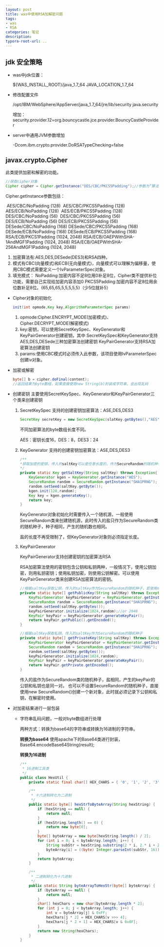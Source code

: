 ```yaml
---
layout: post
title: was中使用RSA加解密问题
tags:
- was
- RSA
categories: 笔记
description: 
typora-root-url: ..
---
```


## jdk 安全策略

* was中jdk位置：

  ${WAS_INSTALL_ROOT}/java_1.7_64 
  JAVA_LOCATION_1.7_64

* 修改配置文件

  /opt/IBM/WebSphere/AppServer/java_1.7_64/jre/lib/security
  java.security

  增加：security.provider.12=org.bouncycastle.jce.provider.BouncyCastleProvider

* server中通用JVM参数增加

  -Dcom.ibm.crypto.provider.DoRSATypeChecking=false

## javax.crypto.Cipher

此类提供加密和解密的功能。

```java
//获取cipher对象
Cipher cipher = Cipher.getInstance("DES/CBC/PKCS5Padding");//参数为“算法/模式/填充模式”
```

Cipher.getInstance参数包括：

​	AES/CBC/NoPadding (128)
​	AES/CBC/PKCS5Padding (128)
​	AES/ECB/NoPadding (128)
​	AES/ECB/PKCS5Padding (128)
​	DES/CBC/NoPadding (56)
​	DES/CBC/PKCS5Padding (56)
​	DES/ECB/NoPadding (56)
​	DES/ECB/PKCS5Padding (56)
​	DESede/CBC/NoPadding (168)
​	DESede/CBC/PKCS5Padding (168)
​	DESede/ECB/NoPadding (168)
​	DESede/ECB/PKCS5Padding (168)
​	RSA/ECB/PKCS1Padding (1024, 2048)
​	RSA/ECB/OAEPWithSHA-1AndMGF1Padding (1024, 2048)
​	RSA/ECB/OAEPWithSHA-256AndMGF1Padding (1024, 2048)

1. 加密算法有:AES,DES,DESede(DES3)和RSA四种。
2. 模式有CBC(向量模式)和ECB(无向量模式)，向量模式可以理解为偏移量，使用CBC模式需要定义一个IvParameterSpec对象。
3. 填充模式：
   NoPadding:加密内容不足8位用0补足8位，Cipher类不提供补位功能，需要自己实现给加密内容添加0
   PKCS5Padding:加密内容不足8位用余位数补足8位。{65,65,65,5,5,5,5,5}（少5位就补5）

* Cipher对象的初始化

  ```java
  init(int opmode,Key key,AlgorithmParameterSpec params)
  ```

  1. opmode:Cipher.ENCRYPT_MODE(加密模式)、Cipher.DECRYPT_MODE(解密模式)
  2. key:密钥，可以使用SecretKeySpec、KeyGenerator和KeyPairGenerator创建密钥，其中
     SecretKeySpec和KeyGenerator支持AES,DES,DESede三种加密算法创建密钥
     KeyPairGenerator支持RSA加密算法创建密钥
  3. params:使用CBC模式时必须传入此参数，该项目使用IvParameterSpec创建iv对象。

* 加密或解密

  ```java
  byte[] b = cipher.doFinal(content);
  //返回结果为byte数组，如果直接使用new String(b)封装成字符串，会出现乱码
  ```

* 创建密钥
  主要使用SecretKeySpec、KeyGenerator和KeyPairGenerator三个类来创建密钥

  1. SecretKeySpec
     支持的创建密钥加密算法：ASE,DES,DES3

     ```java
     SecretKey secretKey = new SecretKeySpec(slatKey.getBytes(),"AES");
     ```

     不同加密算法的byte数组长度不同。

     AES：密钥长度16，DES：8，DES3：24

  2. KeyGenerator
     支持的创建密钥加密算法：ASE,DES,DES3

     ```java
     /**
     *获取加密的密钥，传入的saltKey可以是任意长度的，作为SecureRandom的随机种子，在KeyGenerator初始化时设置的密钥长度128bit(16位byte)
     */
     private static Key getSaltKey(String saltKey) throws Exception{
         KeyGenerator kgen = KeyGenerator.getInstance("AES");
         SecureRandom random = SecureRandom.getInstance("SHA1PRNG");
         random.setSeed(saltKey.getByte());
         kgen.init(128,random);
         Key key = kgen.generateKey();
         return key;
     }
     ```

     KeyGenerator对象初始化时需要传入一个随机源，一般使用SecureRandom类来创建随机源，此时传入的盐只作为SecureRandom类的随机种子，种子相同，产生的随机数也相同。

     盐的长度不再受限制了，但KeyGenerator对象则必须指定长度。

  3. KeyPairGenerator

     KeyPairGenerator支持创建密钥的加密算法RSA

     RSA加密算法使用的密钥包含公钥和私钥两种，一般情况下，使用公钥加密，则用私钥密钥；使用私钥加密，则使用公钥解密。可以使用KeyPairGenerator类来创建RSA加密算法的密钥。

     ```java
     //根据saltKey获取公钥，传入的saltKey作为SecureRandom的随机种子，若使用new SecureRandom()创建公钥，则需要记录下私钥，解密时使用
     private static byte[] getPublicKey(String saltKey) throws Exception{
         KeyPairGenerator keyPairGenerator = KeyPairGenerator.getInstance("RSA");
         SecureRandom random = SecureRandom.getInstance("SHA1PRNG");
         random.setSeed(saltKey.getBytes());
         keyPairGenerator.initialize(1024,random);//or 2048
         KeyPair keyPair = keyPairGenerator.generateKeyPair();
         return keyPair.getPublic().getEncoded();
     }
     
     //根据saltKey获取私钥，传入的saltKey作为SecureRandom的随机种子
     private static byte[] getPrivateKey(String saltKey) throws Exception{
         KeyPairGenerator keyPairGenerator = KeyPairGenerator.getInstance("RSA");
         SecureRandom random = SecureRandom.getInstance("SHA1PRNG");
         random.setSeed(saltKey.getBytes());
         keyPairGenerator.initialize(1024,random);
         KeyPair keyPair = keyPairGenerator.generateKeyPair();
         return keyPair.getPrivate.getEncoded();
     }
     ```

     传入的盐作为SecureRandom类的随机种子，盐相同，产生的keyPair的公钥和私钥也是同一对。
     也可以不设置SecureRandom的随机种子，直接使用new SecureRandom()创建一个新对象，此时就必须记录下公钥和私钥，在解密时使用。

* 对加密结果进行一层包装

  * 字符串乱码问题，一般对byte数组进行处理

    两种方式：转换为base64的字符串或转换为16进制的字符串。

    **转换为base64**
    使用apache下的Base64类进行封装，Base64.encodeBase64String(result);

    **转换为16进制**

    ```java
    /**
     * 16进制工具类
     */
    public class HexUtil {
        private static final char[] HEX_CHARS = { '0', '1', '2', '3', '4', '5', '6', '7', '8', '9', 'A', 'B', 'C', 'D', 'E', 'F' };
    
        /**
         * 十六进制转化为二进制
         */
        public static byte[] hexStrToByteArray(String hexString) {
            if (hexString == null) {
                return null;
            }
            if (hexString.length() == 0) {
                return new byte[0];
            }
            byte[] byteArray = new byte[hexString.length() / 2];
            for (int i = 0; i < byteArray.length; i++) {
                String subStr = hexString.substring(2 * i, 2 * i + 2);
                byteArray[i] = ((byte) Integer.parseInt(subStr, 16));
            }
            return byteArray;
        }
    
        /**
         * 二进制转化为十六进制
         */
        public static String byteArrayToHexStr(byte[] byteArray) {
            if (byteArray == null) {
                return null;
            }
            char[] hexChars = new char[byteArray.length * 2];
            for (int j = 0; j < byteArray.length; j++) {
                int v = byteArray[j] & 0xFF;
                hexChars[j * 2] = HEX_CHARS[v >>> 4];
                hexChars[j * 2 + 1] = HEX_CHARS[v & 0x0F];
            }
            return new String(hexChars);
        }
    }
    ```

    

  

